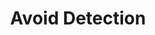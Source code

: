 ---
title: Avoid Detection
description: Don't be Suspicious! Don't be Suspicious!
draft: false
spaceBetweenTitleText: 25
collapsible: true
weight: 4
---